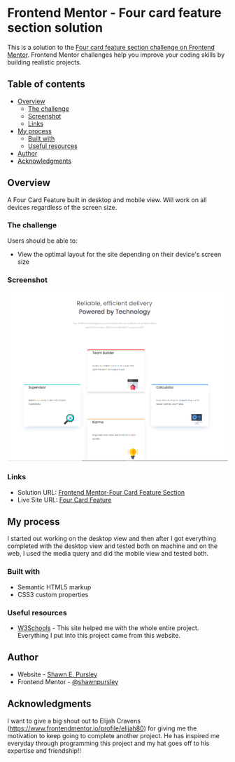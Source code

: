 # Frontend Mentor - Four card feature section solution

This is a solution to the [Four card feature section challenge on Frontend Mentor](https://shawnpursley.github.io/Four-Card-Feature/). Frontend Mentor challenges help you improve your coding skills by building realistic projects.

## Table of contents

- [Overview](#overview)
  - [The challenge](#the-challenge)
  - [Screenshot](#screenshot)
  - [Links](#links)
- [My process](#my-process)
  - [Built with](#built-with)
  - [Useful resources](#useful-resources)
- [Author](#author)
- [Acknowledgments](#acknowledgments)
## Overview
A Four Card Feature built in desktop and mobile view. Will work on all devices regardless of the screen size.
### The challenge

Users should be able to:

- View the optimal layout for the site depending on their device's screen size

### Screenshot

![Desktop Screenshot](screenshots/screenshot.png)

### Links

- Solution URL: [Frontend Mentor-Four Card Feature Section](https://www.frontendmentor.io/solutions/four-card-feature-section-desktop-and-mobile-view-f4F-jNW2I)
- Live Site URL: [Four Card Feature](https://shawnpursley.github.io/Four-Card-Feature/)

## My process
I started out working on the desktop view and then after I got everything completed with the desktop view and tested both
on machine and on the web, I used the media query and did the mobile view and tested both.
### Built with

- Semantic HTML5 markup
- CSS3 custom properties
### Useful resources

- [W3Schools](https://www.w3schools.com/) - This site helped me with the whole entire project. Everything I put into this project
came from this website.

## Author

- Website - [Shawn E. Pursley](https://shawnpursley.github.io/Four-Card-Feature/)
- Frontend Mentor - [@shawnpursley](https://www.frontendmentor.io/profile/shawnpursley)

## Acknowledgments

I want to give a big shout out to Elijah Cravens (https://www.frontendmentor.io/profile/elijah80) for giving me the motivation to keep going to complete another project.
He has inspired me everyday through programming this project and my hat goes off to his expertise and friendship!!